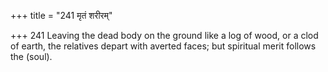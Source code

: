 +++
title = "241 मृतं शरीरम्"

+++
241	Leaving the dead body on the ground like a log of wood, or a clod of earth, the relatives depart with averted faces; but spiritual merit follows the (soul).